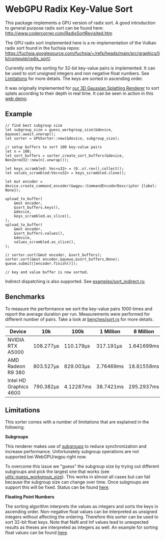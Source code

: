 # WebGPU Radix Key-Value Sort

This package implements a GPU version of radix sort. A good introduction to general purpose radix sort can be found here: <http://www.codercorner.com/RadixSortRevisited.htm>

The GPU radix sort implemented here is a re-implementation of the Vulkan radix sort found in the fuchsia repos: <https://fuchsia.googlesource.com/fuchsia/+/refs/heads/main/src/graphics/lib/compute/radix_sort/>.

Currently only the sorting for 32-bit key-value pairs is implemented.
It can be used to sort unsigned integers and non negative float numbers. See [Limitations](#limitations) for more details.
The keys are sorted in ascending order.

It was originally implemented for [our 3D Gaussian Splatting Renderer](https://github.com/KeKsBoTer/web-splat) to sort splats according to their depth in real time. It can be seen in action in this [web demo](https://keksboter.github.io/web-splat/demo.html).

## Example

```rust,ignore
// find best subgroup size
let subgroup_size = guess_workgroup_size(&device, &queue).await.unwrap();
let sorter = GPUSorter::new(&device, subgroup_size);

// setup buffers to sort 100 key-value pairs
let n = 100;
let sort_buffers = sorter.create_sort_buffers(&device, NonZeroU32::new(n).unwrap());

let keys_scrambled: Vec<u32> = (0..n).rev().collect();
let values_scrambled:Vec<u32> = keys_scrambled.clone();

let mut encoder = device.create_command_encoder(&wgpu::CommandEncoderDescriptor {label: None});

upload_to_buffer(
    &mut encoder,
    &sort_buffers.keys(),
    &device,
    keys_scrambled.as_slice(),
);
upload_to_buffer(
    &mut encoder,
    &sort_buffers.values(),
    &device,
    values_scrambled.as_slice(),
);

// sorter.sort(&mut encoder, &sort_buffers);
sorter.sort(&mut encoder,&queue,&sort_buffers,None);
queue.submit([encoder.finish()]);

// key and value buffer is now sorted.
```
Indirect dispatching is also supported. See [examples/sort_indirect.rs](examples/sort_indirect.rs);

## Benchmarks

To measure the performance we sort the key-value pairs 1000 times and report the average duration per run.
Measurements were performed for different number of pairs.
Take a look at [benches/sort.rs](benches/sort.rs) for more details.

| Device                 | 10k       | 100k      | 1 Million | 8 Million  | 20 Million |
|------------------------|-----------|-----------|-----------|------------|------------|
| NVIDIA RTX A5000       | 108.277µs | 110.179µs | 317.191µs | 1.641699ms | 3.980834ms |
| AMD Radeon R9 380      | 803.527µs | 829.003µs | 2.76469ms | 18.81558ms | 46.12854ms |
| Intel HD Graphics 4600 | 790.382µs | 4.12287ms | 38.7421ms | 295.2937ms | 732.3900ms |

## Limitations

This sorter comes with a number of limitations that are explained in the following.

**Subgroups**

This renderer makes use of [subgroups](https://docs.vulkan.org/guide/latest/subgroups.html) to reduce synchronization and increase performance.
Unfortunately subgroup operations are not supported bei WebGPU/wgpu right now.

To overcome this issue we "guess" the subgroup size by trying out different subgroups and pick the largest one that works (see [utils::guess_workgroup_size](src/utils.rs)). 
This works in almost all cases but can fail because the subgroup size can change over time.
Once subgroups are support this will be fixed. 
Status can be found [here](https://github.com/gpuweb/gpuweb/issues/4306).

**Floating Point Numbers**

The sorting algorithm interprets the values as integers and sorts the keys in ascending order. 
Non-negative float values can be interpreted as unsigned integers without affecting the ordering.
Therefore this sorter can be used to sort 32-bit float keys.
Note that NaN and Inf values lead to unexpected results as theses are interpreted as integers as well.
An example for sorting float values can be found [here](examples/sort_indirect.rs).

